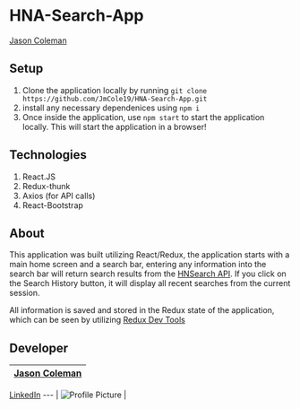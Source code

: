 # HNA-Search-App

[Jason Coleman](mailto:jayemcee121@gmail.com)

## Setup

1. Clone the application locally by running `git clone https://github.com/JmCole19/HNA-Search-App.git`
2. install any necessary dependenices using `npm i`
3. Once inside the application, use `npm start` to start the application locally. This will start the application in a browser!

## Technologies
1. React.JS
2. Redux-thunk
3. Axios (for API calls)
4. React-Bootstrap

## About

This application was built utilizing React/Redux, the application starts with a main home screen and a search bar, entering any information into the search bar will return search results from the [HNSearch API](https://hn.algolia.com/api). 
If you click on the Search History button, it will display all recent searches from the current session.

All information is saved and stored in the Redux state of the application, which can be seen by utilizing [Redux Dev Tools](https://github.com/reduxjs/redux-devtools)

## Developer

[Jason Coleman](https://github.com/JmCole19) |
--- |
[LinkedIn](https://www.linkedin.com/in/jason-coleman-3a77a2185/)
--- |
![Profile Picture](https://avatars3.githubusercontent.com/u/39313528?s=200&u=b046ec7eefe2d410907a9d7cd0fae76a629183af&v=4) |
